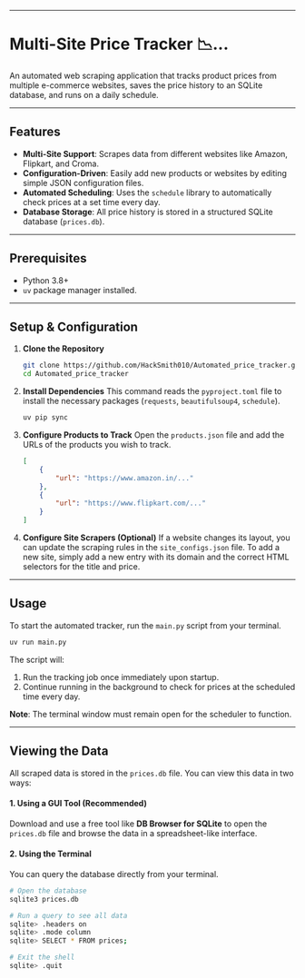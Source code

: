 -----

# Multi-Site Price Tracker 📉...

An automated web scraping application that tracks product prices from multiple e-commerce websites, saves the price history to an SQLite database, and runs on a daily schedule.

-----

## Features

  * **Multi-Site Support**: Scrapes data from different websites like Amazon, Flipkart, and Croma.
  * **Configuration-Driven**: Easily add new products or websites by editing simple JSON configuration files.
  * **Automated Scheduling**: Uses the `schedule` library to automatically check prices at a set time every day.
  * **Database Storage**: All price history is stored in a structured SQLite database (`prices.db`).

-----

## Prerequisites

  * Python 3.8+
  * `uv` package manager installed.

-----

## Setup & Configuration

1.  **Clone the Repository**

    ```bash
    git clone https://github.com/HackSmith010/Automated_price_tracker.git
    cd Automated_price_tracker
    ```

2.  **Install Dependencies**
    This command reads the `pyproject.toml` file to  install the necessary packages (`requests`, `beautifulsoup4`, `schedule`).

    ```bash
    uv pip sync
    ```

3.  **Configure Products to Track**
    Open the `products.json` file and add the URLs of the products you wish to track.

    ```json
    [
        {
            "url": "https://www.amazon.in/..."
        },
        {
            "url": "https://www.flipkart.com/..."
        }
    ]
    ```

4.  **Configure Site Scrapers (Optional)**
    If a website changes its layout, you can update the scraping rules in the `site_configs.json` file. To add a new site, simply add a new entry with its domain and the correct HTML selectors for the title and price.

-----

## Usage

To start the automated tracker, run the `main.py` script from your terminal.

```bash
uv run main.py
```

The script will:

1.  Run the tracking job once immediately upon startup.
2.  Continue running in the background to check for prices at the scheduled time every day.

**Note**: The terminal window must remain open for the scheduler to function.

-----

## Viewing the Data

All scraped data is stored in the `prices.db` file. You can view this data in two ways:

#### **1. Using a GUI Tool (Recommended)**

Download and use a free tool like **DB Browser for SQLite** to open the `prices.db` file and browse the data in a spreadsheet-like interface.

#### **2. Using the Terminal**

You can query the database directly from your terminal.

```bash
# Open the database
sqlite3 prices.db

# Run a query to see all data
sqlite> .headers on
sqlite> .mode column
sqlite> SELECT * FROM prices;

# Exit the shell
sqlite> .quit
```
